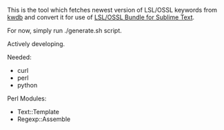 This is the tool which fetches newest version of LSL/OSSL keywords from [kwdb](https://code.google.com/p/kwdb) and convert it for use of [LSL/OSSL Bundle for Sublime Text](https://github.com/Makopo/sublime-text-lsl).

For now, simply run ./generate.sh script.

Actively developing.

Needed:

* curl
* perl
* python

Perl Modules:

* Text::Template
* Regexp::Assemble

